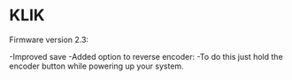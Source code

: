 # KLIK

Firmware version 2.3:

-Improved save
-Added option to reverse encoder:
  -To do this just hold the encoder button while powering up your system.
